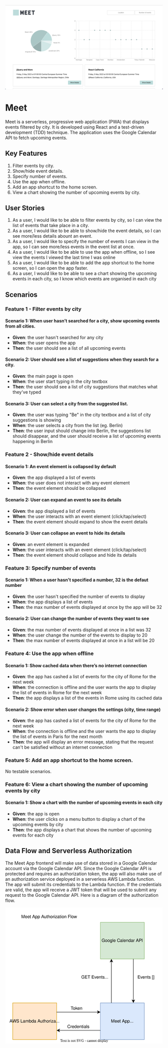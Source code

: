 ![Meet App Screenshot](public/meet-app-screenshot.png)

# Meet

Meet is a serverless, progressive web application (PWA) that displays events filtered by city. It is developed using React and a test-driven development (TDD) technique. The application uses the Google Calendar API to fetch upcoming events.

## Key Features

1. Filter events by city.
2. Show/hide event details.
3. Specify number of events.
4. Use the app when offline.
5. Add an app shortcut to the home screen.
6. View a chart showing the number of upcoming events by city.

## User Stories

1. As a user, I would like to be able to filter events by city, so I can view the list of events that take place in a city.
2. As a user, I would like to be able to show/hide the event details, so I can see more/less details abount an event.
3. As a user, I would like to specify the number of events I can view in the app, so I can see more/less events in the event list at once.
4. As a user, I would like to be able to use the app when offline, so I see view the events I viewed the last time I was online
5. As a user, I would like to be able to add the app shortcut to the home screen, so I can open the app faster.
6. As a user, I would like to be able to see a chart showing the upcoming events in each city, so I know which events are organised in each city

## Scenarios

### Feature 1 - Filter events by city

#### Scenario 1: When user hasn’t searched for a city, show upcoming events from all cities.

- **Given**: the user hasn't searched for any city
- **When**: the user opens the app
- **Then**: the user should see a list of all upcoming events

#### Scenario 2: User should see a list of suggestions when they search for a city.

- **Given**: the main page is open
- **When**: the user start typing in the city textbox
- **Then**: the user should see a list of city suggestions that matches what they've typed

#### Scenario 3: User can select a city from the suggested list.

- **Given**: the user was typing "Be" in the city textbox and a list of city suggestions is showing
- **When**: the user selects a city from the list (eg. Berlin)
- **Then**: the user input should change into Berlin, the suggestions list should disappear, and the user should receive a list of upcoming events happening in Berlin

### Feature 2 - Show/hide event details

#### Scenario 1: An event element is collapsed by default

- **Given**: the app displayed a list of events
- **When**: the user does not interact with any event element
- **Then**: the event element should be collapsed

#### Scenario 2: User can expand an event to see its details

- **Given**: the app displayed a list of events
- **When**: the user interacts with an event element (click/tap/select)
- **Then**: the event element should expand to show the event details

#### Scenario 3: User can collapse an event to hide its details

- **Given**: an event element is expanded
- **When**: the user interacts with an event element (click/tap/select)
- **Then**: the event element should collapse and hide its details

### Feature 3: Specify number of events

#### Scenario 1: When a user hasn't specified a number, 32 is the defaut number

- **Given**: the user hasn't specified the number of events to display
- **When**: the app displays a list of events
- **Then**: the max number of events displayed at once by the app will be 32

#### Scenario 2: User can change the number of events they want to see

- **Given**: the max number of events displayed at once in a list was 32
- **When**: the user change the number of the events to display to 20
- **Then**: the max number of events displayed at once in a list will be 20

### Feature 4: Use the app when offline

#### Scenario 1: Show cached data when there’s no internet connection

- **Given**: the app has cashed a list of events for the city of Rome for the next week
- **When**: the connection is offline and the user wants the app to display the list of events in Rome for the next week
- **Then**: the app displays a list of the events in Rome using its cached data

#### Scenario 2: Show error when user changes the settings (city, time range)

- **Given**: the app has cashed a list of events for the city of Rome for the next week
- **When**: the connection is offline and the user wants the app to display the list of events in Paris for the next month
- **Then**: the app will display an error message, stating that the request can't be satisfied without an internet connection

### Feature 5: Add an app shortcut to the home screen.

No testable scenarios.

### Feature 6: View a chart showing the number of upcoming events by city

#### Scenario 1: Show a chart with the number of upcoming events in each city

- **Given**: the app is open
- **When**: the user clicks on a menu button to display a chart of the upcoming events by city
- **Then**: the app displays a chart that shows the number of upcoming events for each city

## Data Flow and Serverless Authorization

The Meet App frontend will make use of data stored in a Google Calendar account via the Google Calendar API. Since the Google Calendar API is protected and requires an authorization token, the app will also make use of an authorization service deployed in a serverless AWS Lambda function. The app will submit its credentials to the Lambda function. If the credentials are valid, the app will receive a JWT token that will be used to submit any request to the Google Calendar API. Here is a diagram of the authorization flow.

![Meet App Authorization Flow](public/AuthFlow.svg)
